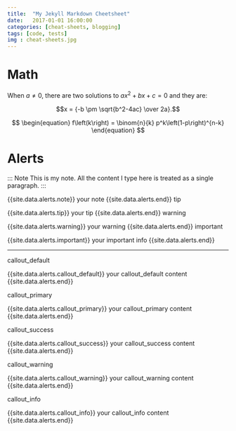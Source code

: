```yaml
---
title:  "My Jekyll Markdown Cheetsheet"
date:   2017-01-01 16:00:00
categories: [cheat-sheets, blogging]
tags: [code, tests]
img : cheat-sheets.jpg
---
```


# Math

When $a \ne 0$, there are two solutions to $ax^2 + bx + c = 0$ and they are:

$$x = {-b \pm \sqrt{b^2-4ac} \over 2a}.$$

$$ \begin{equation} 
  f\left(k\right) = \binom{n}{k} p^k\left(1-p\right)^{n-k}
\end{equation} $$
# Alerts	

::: Note 
This is my note. All the content I type here is 
treated as a single paragraph.
:::

{{site.data.alerts.note}} your note {{site.data.alerts.end}}
tip	

{{site.data.alerts.tip}} your tip {{site.data.alerts.end}}
warning	

{{site.data.alerts.warning}} your warning {{site.data.alerts.end}}
important	

{{site.data.alerts.important}} your important info {{site.data.alerts.end}}

<hr>

callout_default	

{{site.data.alerts.callout_default}} your callout_default content {{site.data.alerts.end}}

callout_primary	

{{site.data.alerts.callout_primary}} your callout_primary content {{site.data.alerts.end}}

callout_success	

{{site.data.alerts.callout_success}} your callout_success content {{site.data.alerts.end}}

callout_warning	

{{site.data.alerts.callout_warning}} your callout_warning content {{site.data.alerts.end}}

callout_info	

{{site.data.alerts.callout_info}} your callout_info content {{site.data.alerts.end}}




